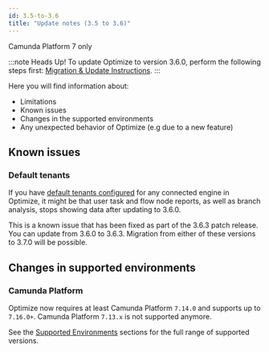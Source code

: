 ```yaml
---
id: 3.5-to-3.6
title: "Update notes (3.5 to 3.6)"
---
```


<span class="badge badge--platform">Camunda Platform 7 only</span>

:::note Heads Up!
To update Optimize to version 3.6.0, perform the following steps first: [Migration & Update Instructions](./instructions.md).
:::

Here you will find information about:

* Limitations
* Known issues
* Changes in the supported environments
* Any unexpected behavior of Optimize (e.g due to a new feature)

## Known issues

### Default tenants

If you have [default tenants configured](../../setup/configuration/#connection-to-camunda-platform) for any connected engine in Optimize,
it might be that user task and flow node reports, as well as branch analysis, stops showing data after updating to 3.6.0.

This is a known
issue that has been fixed as part of the 3.6.3 patch release. You can update from 3.6.0 to 3.6.3. Migration from either of these versions to
3.7.0 will be possible.

## Changes in supported environments

### Camunda Platform

Optimize now requires at least Camunda Platform `7.14.0` and supports up to `7.16.0+`. Camunda Platform `7.13.x` is not supported anymore.

See the [Supported Environments](./../../../reference/supported-environments.md) sections for the full range of supported versions.
